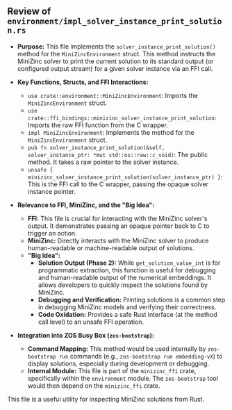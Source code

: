 ## Review of `environment/impl_solver_instance_print_solution.rs`

*   **Purpose:** This file implements the `solver_instance_print_solution()` method for the `MiniZincEnvironment` struct. This method instructs the MiniZinc solver to print the current solution to its standard output (or configured output stream) for a given solver instance via an FFI call.
*   **Key Functions, Structs, and FFI Interactions:**
    *   `use crate::environment::MiniZincEnvironment`: Imports the `MiniZincEnvironment` struct.
    *   `use crate::ffi_bindings::minizinc_solver_instance_print_solution`: Imports the raw FFI function from the C wrapper.
    *   `impl MiniZincEnvironment`: Implements the method for the `MiniZincEnvironment` struct.
    *   `pub fn solver_instance_print_solution(&self, solver_instance_ptr: *mut std::os::raw::c_void)`: The public method. It takes a raw pointer to the solver instance.
    *   `unsafe { minizinc_solver_instance_print_solution(solver_instance_ptr) }`: This is the FFI call to the C wrapper, passing the opaque solver instance pointer.
*   **Relevance to FFI, MiniZinc, and the "Big Idea":**
    *   **FFI:** This file is crucial for interacting with the MiniZinc solver's output. It demonstrates passing an opaque pointer back to C to trigger an action.
    *   **MiniZinc:** Directly interacts with the MiniZinc solver to produce human-readable or machine-readable output of solutions.
    *   **"Big Idea":**
        *   **Solution Output (Phase 2):** While `get_solution_value_int` is for programmatic extraction, this function is useful for debugging and human-readable output of the numerical embeddings. It allows developers to quickly inspect the solutions found by MiniZinc.
        *   **Debugging and Verification:** Printing solutions is a common step in debugging MiniZinc models and verifying their correctness.
        *   **Code Oxidation:** Provides a safe Rust interface (at the method call level) to an unsafe FFI operation.

*   **Integration into ZOS Busy Box (`zos-bootstrap`):**
    *   **Command Mapping:** This method would be used internally by `zos-bootstrap run` commands (e.g., `zos-bootstrap run embedding-vX`) to display solutions, especially during development or debugging.
    *   **Internal Module:** This file is part of the `minizinc_ffi` crate, specifically within the `environment` module. The `zos-bootstrap` tool would then depend on the `minizinc_ffi` crate.

This file is a useful utility for inspecting MiniZinc solutions from Rust.
